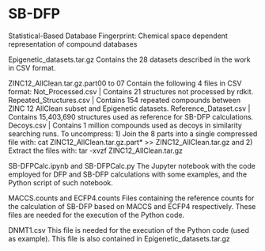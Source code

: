 # SB-DFP
Statistical-Based Database Fingerprint: Chemical space dependent representation of compound databases

Epigenetic_datasets.tar.gz
  Contains the 28 datasets described in the work in CSV format.

ZINC12_AllClean.tar.gz.part00 to 07
  Contain the following 4 files in CSV format:
    Not_Processed.csv         |     Contains 21 structures not processed by rdkit.
    Repeated_Structures.csv   |     Contains 154 repeated compounds between ZINC 12 AllClean subset and Epigenetic datasets.
    Reference_Dataset.csv     |     Contains 15,403,690 structures used as reference for SB-DFP calculations.
    Decoys.csv                |     Contains 1 million compounds used as decoys in similarity searching runs.
  To uncompress:
    1) Join the 8 parts into a single compressed file with: cat ZINC12_AllClean.tar.gz.part* >> ZINC12_AllClean.tar.gz and
    2) Extract the files with: tar -xvzf ZINC12_AllClean.tar.gz
    
SB-DFPCalc.ipynb and SB-DFPCalc.py
  The Jupyter notebook with the code employed for DFP and SB-DFP calculations with some examples, and the Python script of such notebook.
  
MACCS.counts and ECFP4.counts
   Files containing the reference counts for the calculation of SB-DFP based on MACCS and ECFP4 respectively.
   These files are needed for the execution of the Python code.
  
DNMT1.csv
  This file is needed for the execution of the Python code (used as example).
  This file is also contained in Epigenetic_datasets.tar.gz

